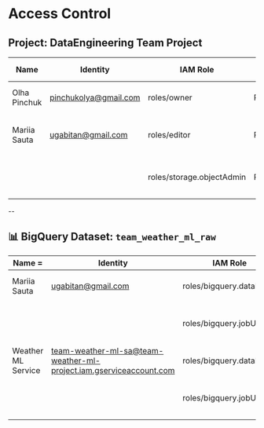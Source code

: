 # Access Control

## Project: DataEngineering Team Project

| Name             | Identity                                           | IAM Role                          | Level   | Description / Notes                     |
|------------------|----------------------------------------------------|-----------------------------------|---------|-----------------------------------------|
| Olha Pinchuk     | pinchukolya@gmail.com                              | roles/owner                       | Project | Full access to all resources            |
| Mariia Sauta     | ugabitan@gmail.com                                 | roles/editor                      | Project | Can create/edit resources across GCP    |
|                  |                                                    | roles/storage.objectAdmin         | Project | Full control over Cloud Storage objects |

--

## 📊 BigQuery Dataset: `team_weather_ml_raw`

| Name                  =| Identity                                                          | IAM Role                      | Level   | Description                          |
|----------------------|---------------------------------------------------------------------|-------------------------------|---------|--------------------------------------|
| Mariia Sauta         | ugabitan@gmail.com                                                  | roles/bigquery.dataEditor     | Dataset | Can insert, update, and delete data  |
|                      |                                                                     | roles/bigquery.jobUser        | Dataset | Can run queries and jobs in BigQuery |
| Weather ML Service   | team-weather-ml-sa@team-weather-ml-project.iam.gserviceaccount.com  | roles/bigquery.dataEditor     | Dataset | Can insert, update, and delete data  |
|                      |                                                                     | roles/bigquery.jobUser        | Dataset | Can run queries and jobs in BigQuery |
